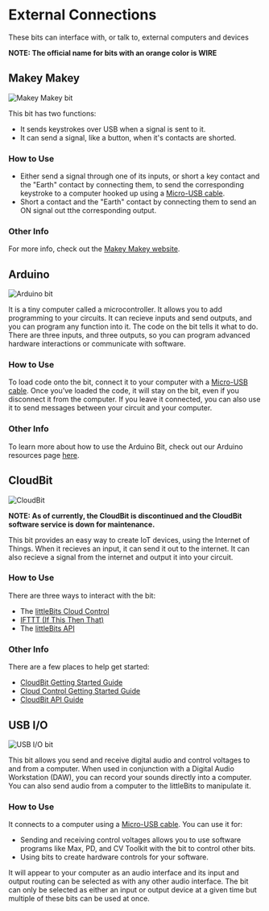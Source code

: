 # External Connections

These bits can interface with, or talk to, external computers and devices

**NOTE: The official name for bits with an orange color is WIRE**

## Makey Makey
![Makey Makey bit](https://i.shgcdn.com/e3448365-77bb-456f-a008-b74966408e47/-/format/auto/-/preview/3000x3000/-/quality/lighter/)

This bit has two functions:
* It sends keystrokes over USB when a signal is sent to it.
* It can send a signal, like a button, when it's contacts are shorted.

### How to Use

* Either send a signal through one of its inputs, or short a key contact and the "Earth" contact by connecting them, to send the corresponding keystroke to a computer hooked up using a [Micro-USB cable](/placeholder).
* Short a contact and the "Earth" contact by connecting them to send an ON signal out tthe corresponding output.

### Other Info

For more info, check out the [Makey Makey website](https://makeymakey.com/pages/how-to).

## Arduino
![Arduino bit](https://i.shgcdn.com/a3d0b79e-fd5a-40eb-b2f3-e99019e9a540/-/format/auto/-/preview/3000x3000/-/quality/lighter/)

It is a tiny computer called a microcontroller. It allows you to add programming to your circuits. It can recieve inputs and send outputs, and you can program any function into it. The code on the bit tells it what to do. There are three inputs, and three outputs, so you can program advanced hardware interactions or communicate with software.

### How to Use

To load code onto the bit, connect it to your computer with a [Micro-USB cable](/placeholder). Once you’ve loaded the code, it will stay on the bit, even if you disconnect it from the computer. If you leave it connected, you can also use it to send messages between your circuit and your computer. 

### Other Info

To learn more about how to use the Arduino Bit, check out our Arduino resources page [here](http://discuss.littlebits.cc/t/getting-started-with-arduino/109).

## CloudBit
![CloudBit](https://cdn.shopify.com/s/files/1/1494/3290/products/Cloud_1LR_720x.jpg?v=1571439465)

**NOTE: As of currently, the CloudBit is discontinued and the CloudBit software service is down for maintenance.**

This bit provides an easy way to create IoT devices, using the Internet of Things. When it recieves an input, it can send it out to the internet. It can also recieve a signal from the internet and output it into your circuit.

### How to Use

There are three ways to interact with the bit:
* The [littleBits Cloud Control](https://control.littlebitscloud.cc)
* [IFTTT (If This Then That)](https://ifttt.com/littlebits)
* The [littleBits API](https://developers.littlebitscloud.cc)

### Other Info

There are a few places to help get started:
* [CloudBit Getting Started Guide](https://auth.littlebits.com/cloudstart)
* [Cloud Control Getting Started Guide](https://discuss.littlebits.cc/t/getting-started-with-the-cloudbit/22483)
* [CloudBit API Guide](https://gist.github.com/daniellevass/67a13943be883e88df39)

## USB I/O
![USB I/O bit](https://i.shgcdn.com/6412f611-418c-4bb3-adba-ef5ebd5d297f/-/format/auto/-/preview/3000x3000/-/quality/lighter/)

This bit allows you send and receive digital audio and control voltages to and from a computer. When used in conjunction with a Digital Audio Workstation (DAW), you can record your sounds directly into a computer. You can also send audio from a computer to the littleBits  to manipulate it.

### How to Use

It connects to a computer using a [Micro-USB cable](/placeholder).
You can use it for:

* Sending and receiving control voltages allows you to use software programs like Max, PD, and CV Toolkit with the bit to control other bits.
* Using bits to create hardware controls for your software.

It will appear to your computer as an audio interface and its input and output routing can be selected as with any other audio interface. The bit can only be selected as either an input or output device at a given time but multiple of these bits can be used at once.
